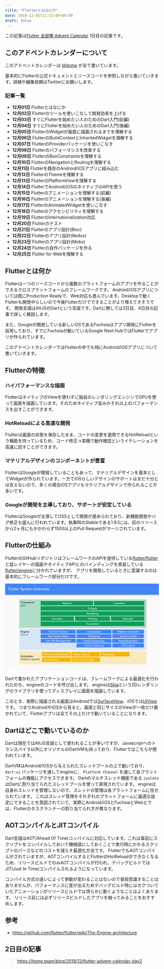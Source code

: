 ```yaml
---
title: "Flutterとはなにか"
date: 2019-12-01T11:52:00+09:00
draft: false
---
```


この記事は[Flutter 全部俺 Advent Calendar](https://adventar.org/calendars/4140) 1日目の記事です。


## このアドベントカレンダーについて
このアドベントカレンダーは [@itome](https://twitter.com/itometeam) が全て書いています。

基本的にFlutterの公式ドキュメントとソースコードを参照しながら書いていきます。誤植や編集依頼はTwitterにお願いします。

### 記事一覧
- **12月01日** Flutterとはなにか
- **12月02日** Flutterのツールを使いこなして開発効率を上げる
- **12月03日** すぐにFlutterを始めたい人のためのDart入門(前編)
- **12月04日** すぐにFlutterを始めたい人のためのDart入門(後編)
- **12月05日** FlutterのWidgetが画面に描画されるまでを理解する
- **12月06日** FlutterのBuildContextとInheritedWidgetを理解する
- **12月07日** FlutterのProviderパッケージを使いこなす
- **12月08日** Flutterのパフォーマンスを改善する
- **12月09日** FlutterのBoxConstraintsを理解する
- **12月10日** FlutterのNavigationとRoutingを理解する
- **12月11日** Flutterを既存のAndroid/iOSアプリに組み込む
- **12月12日** FlutterのThemeを理解する
- **12月13日** FlutterのPlatformViewを理解する
- **12月14日** FlutterでAndroid/iOSのネイティブのAPIを使う
- **12月15日** Flutterのアニメーションを理解する(前編)
- **12月16日** Flutterのアニメーションを理解する(後編)
- **12月17日** FlutterのAnimatedWidgetを使いこなす
- **12月18日** Flutterのアクセシビリティを理解する
- **12月19日** FlutterのInternationalization対応
- **12月20日** Flutterのテスト
- **12月21日** Flutterのアプリ設計(Bloc)
- **12月22日** Flutterのアプリ設計(Redux)
- **12月23日** Flutterのアプリ設計(Mobx)
- **12月24日** Flutterの自作パッケージを作る
- **12月25日** Flutter for Webを理解する

## Flutterとは何か
Flutterは一つのソースコードから複数のプラットフォームのアプリを作ることができるクロスプラットフォームのフレームワークです。
Android/iOSアプリについては既にProduction Readyで、Web対応も進んでいます。Desktopで動くFlutterも開発中らしいので今後Flutterだけでできることがより増えてきそうです。
開発言語はAltJSのDartという言語です。Dartに関しては3日目、4日目の記事で詳しく解説します。

また、Googleが開発している新しいOSであるFuchsiaはアプリ開発にFlutterを採用しており、すでにFuchsiaが動いているGoogle Nest HubではFlutterでアプリが作られています。

このアドベントカレンダーではFlutterの中でも特にAndroid/iOSアプリについて書いていきます。

## Flutterの特徴

### ハイパフォーマンスな描画
FlutterはネイティブのViewを使わずに独自のレンダリングエンジンでGPUを使って画面を描画しています。そのためネイティブ並みかそれ以上のパフォーマンスを出すことができます。

### HotReloadによる高速な開発
Flutterは画面の状態を保存したまま、コードの変更を適用できるHotReloadという機能を持っているため、コード修正→実機で動作確認というイテレーションを高速に回すことができます。

### マテリアルデザインのコンポーネントが豊富
FlutterはGoogleが開発していることもあって、マテリアルデザインを基本としてWidgetが作られています。一方でiOSらしいデザインのサポートはまだ十分とは言えないので、多くの場合iOSアプリもマテリアルデザインで作られることが多いです。

### Googleが開発を主導しており、サポートが安定している
FlutterはGoogleが主導してOSSとして開発が進められており、新機能開発やバグ修正も盛んに行われています。執筆時のStableである1.9.1には、前のリリースから2ヶ月にもかかわらず1500以上のPull Requestがマージされています。

## Flutterの仕組み
FlutterのGitHubリポジトリはフレームワークのAPIを提供している[flutter/flutter](https://github.com/flutter/flutter)
と低レイヤーの描画やネイティブAPIとのバインディングを実装している[flutter/engine](https://github.com/flutter/engine)に分かれていますが、
アプリを開発しているときに意識するのは基本的にフレームワーク部分だけです。

![Flutter System Overview](./flutter_overview.svg)

Dartで書かれたアプリケーションコードは、フレームワークによる最適化を行われたのち、engineのコードを呼び出します。
engineは[Skia](https://skia.org/)という2Dレンダリングのライブラリを使ってディスプレイに画面を描画しています。

このとき、実際に描画される画面はAndroidでは[SurfaceView](https://developer.android.com/reference/android/view/SurfaceView)、iOSでは[UIView](https://developer.apple.com/documentation/uikit/uiview)です。
つまりAndroidやiOSから見ると、画面と同じサイズのViewが一枚だけ置かれていて、Flutterアプリは全てその上だけで動いていることになります。

## Dartはどこで動いているのか
Dartは現在ではAltJS言語として使われることが多いですが、Javascriptへのトランスパイラ以外にオリジナルのDartVMも持っており、Flutterではこちらが使われています。

DartVMはAndroid/iOSから与えられたスレッドプールの上で動いており、 `dart:ui` パッケージを通してengineに、 `Platform Channel` を通して各プラットフォームの機能にアクセスできます。
Dartのマルチスレッド機能である `isolate` はDartに割り当てられたスレッドプールを使って実現されています。
engineは自身のスレッドを管理しないので、スレッドの管理は各プラットフォームに任せられています。
これはスレッド管理をそれぞれのプラットフォームに最適な設定にできることを意図されていて、実際にAndroid/iOSとFuchsiaとWebとでは、Flutterのタスクランナーの割り当てられ方が異なります。

## AOTコンパイルとJITコンパイル
Dart言語はAOT(Ahead Of Time)コンパイルに対応しています。これは事前にスクリプトをコンパイルしておいて機械語にしておくことで実行時にかかるスクリプトのパースなどのコストを減らす最適化方法です。
FlutterでもAOTコンパイルがされていますが、AOTコンパイルするとFlutterのHotReloadができなくなるため、リリースビルドでのみAOTコンパイルが行われ、デバッグビルドではJIT(Just In Time)コンパイルされるようになっています。

コンパイル方式の違いによって挙動が変わることはないので普段意識することはありませんが、パフォーマンスに差が出るためデバッグビルド時にはカクついていたアニメーションがリリースビルドでは滑らかに動くようなことはよくあります。
リリース前には必ずリリースビルドしたアプリを触ってみることをおすすめします。

## 参考
- https://github.com/flutter/flutter/wiki/The-Engine-architecture

## 2日目の記事
> https://itome.team/blog/2019/12/flutter-advent-calendar-day2
